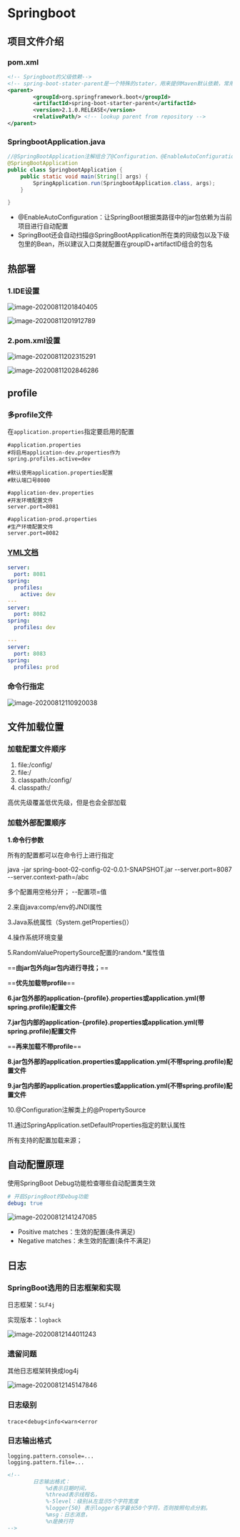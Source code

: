 # Springboot

## 项目文件介绍

### pom.xml

```xml
<!-- Springboot的父级依赖-->
<!-- spring-boot-stater-parent是一个特殊的stater，用来提供Maven默认依赖，常用的包依赖可以省去version标签 -->
<parent>
        <groupId>org.springframework.boot</groupId>
        <artifactId>spring-boot-starter-parent</artifactId>
        <version>2.1.0.RELEASE</version>
        <relativePath/> <!-- lookup parent from repository -->
</parent>
```

### SpringbootApplication.java

```java
//@SpringBootApplication注解组合了@Configuration、@EnableAutoConfiguration、@ComponentScan三个注解
@SpringBootApplication
public class SpringbootApplication {
    public static void main(String[] args) {
        SpringApplication.run(SpringbootApplication.class, args);
    }

}

```

* @EnableAutoConfiguration：让SpringBoot根据类路径中的jar包依赖为当前项目进行自动配置
* SpringBoot还会自动扫描@SpringBootApplication所在类的同级包以及下级包里的Bean，所以建议入口类就配置在groupID+artifactID组合的包名

## 热部署

### 1.IDE设置

![image-20200811201840405](C:\Users\曹粤文\AppData\Roaming\Typora\typora-user-images\image-20200811201840405.png)

![image-20200811201912789](C:\Users\曹粤文\AppData\Roaming\Typora\typora-user-images\image-20200811201912789.png)

### 2.pom.xml设置

![image-20200811202315291](C:\Users\曹粤文\AppData\Roaming\Typora\typora-user-images\image-20200811202315291.png)

![image-20200811202846286](C:\Users\曹粤文\AppData\Roaming\Typora\typora-user-images\image-20200811202846286.png)

## profile

### 多profile文件

在`application.properties`指定要启用的配置

```properties
#application.properties
#将启用application-dev.properties作为
spring.profiles.active=dev

#默认使用application.properties配置
#默认端口号8080
```

```properties
#application-dev.properties
#开发环境配置文件
server.port=8081
```

```properties
#application-prod.properties
#生产环境配置文件
server.port=8082
```

### [YML文档](https://juejin.im/post/6844903977121742861)

```yaml
server:
  port: 8081
spring:
  profiles:
    active: dev
---
server:
  port: 8082
spring:
  profiles: dev

---
server:
  port: 8083
spring:
  profiles: prod
```

### 命令行指定

<img src="C:\Users\曹粤文\AppData\Roaming\Typora\typora-user-images\image-20200812110920038.png" alt="image-20200812110920038" style="zoom:100%;" />



## 文件加载位置

### 加载配置文件顺序

1. file:/config/
2. file:/
3. classpath:/config/
4. classpath:/

高优先级覆盖低优先级，但是也会全部加载

### 加载外部配置顺序

**1.命令行参数**

所有的配置都可以在命令行上进行指定

java -jar spring-boot-02-config-02-0.0.1-SNAPSHOT.jar --server.port=8087  --server.context-path=/abc

多个配置用空格分开； --配置项=值



2.来自java:comp/env的JNDI属性

3.Java系统属性（System.getProperties()）

4.操作系统环境变量

5.RandomValuePropertySource配置的random.*属性值



==**由jar包外向jar包内进行寻找；**==

==**优先加载带profile**==

**6.jar包外部的application-{profile}.properties或application.yml(带spring.profile)配置文件**

**7.jar包内部的application-{profile}.properties或application.yml(带spring.profile)配置文件**



==**再来加载不带profile**==

**8.jar包外部的application.properties或application.yml(不带spring.profile)配置文件**

**9.jar包内部的application.properties或application.yml(不带spring.profile)配置文件**



10.@Configuration注解类上的@PropertySource

11.通过SpringApplication.setDefaultProperties指定的默认属性

所有支持的配置加载来源；

## 自动配置原理



使用SpringBoot Debug功能检查哪些自动配置类生效

```yaml
# 开启SpringBoot的Debug功能
debug: true
```

![image-20200812141247085](C:\Users\曹粤文\AppData\Roaming\Typora\typora-user-images\image-20200812141247085.png)

* Positive matches：生效的配置(条件满足)
* Negative matches：未生效的配置(条件不满足)

## 日志

### SpringBoot选用的日志框架和实现

日志框架：`SLF4j`

实现版本：`logback`

![image-20200812144011243](C:\Users\曹粤文\AppData\Roaming\Typora\typora-user-images\image-20200812144011243.png)

### 遗留问题

其他日志框架转换成log4j

![image-20200812145147846](C:\Users\曹粤文\AppData\Roaming\Typora\typora-user-images\image-20200812145147846.png)



### 日志级别

`trace`<`debug`<`info`<`warn`<`error`

### 日志输出格式

```properties
logging.pattern.console=...
logging.pattern.file=...	
```



```xml
<!--
        日志输出格式：
			%d表示日期时间，
			%thread表示线程名，
			%-5level：级别从左显示5个字符宽度
			%logger{50} 表示logger名字最长50个字符，否则按照句点分割。 
			%msg：日志消息，
			%n是换行符
-->
```



